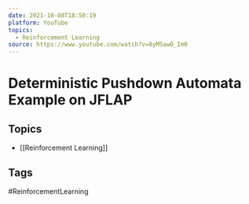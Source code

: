 ```yaml
---
date: 2021-10-08T18:50:19
platform: YouTube
topics:
  - Reinforcement Learning
source: https://www.youtube.com/watch?v=8yMSawO_Im0
---
```

# Deterministic Pushdown Automata Example on JFLAP

## Topics
- [[Reinforcement Learning]]

## Tags
#ReinforcementLearning